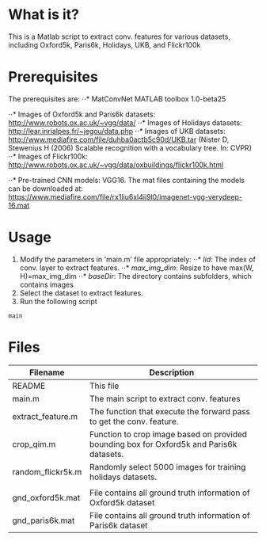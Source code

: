 What is it?
===========

This is a Matlab script to extract conv. features for various datasets, 
including Oxford5k, Paris6k, Holidays, UKB, and Flickr100k

Prerequisites
=============

The prerequisites are:
⋅⋅* MatConvNet MATLAB toolbox 1.0-beta25

⋅⋅* Images of Oxford5k and Paris6k datasets: http://www.robots.ox.ac.uk/~vgg/data/
⋅⋅* Images of Holidays datasets: http://lear.inrialpes.fr/~jegou/data.php
⋅⋅* Images of UKB datasets: http://www.mediafire.com/file/duhba0actb5c90d/UKB.tar (Nister D, Stewenius H (2006) Scalable recognition with a vocabulary tree. In: CVPR)
⋅⋅* Images of Flickr100k: http://www.robots.ox.ac.uk/~vgg/data/oxbuildings/flickr100k.html

⋅⋅* Pre-trained CNN models: VGG16. 
  The mat files containing the models can be downloaded at: https://www.mediafire.com/file/rx1liu6xl4ii9l0/imagenet-vgg-verydeep-16.mat 

Usage
=============
1. Modify the parameters in 'main.m' file appropriately:
⋅⋅* *lid*:          The index of conv. layer to extract features.
⋅⋅* *max_img_dim*:  Resize to have max(W, H)=max_img_dim
⋅⋅* *baseDir*:      The directory contains subfolders, which contains images
2. Select the dataset to extract features.
3. Run the following script
```
main
```

Files
==============
|Filename|Description|
|---|---|
|README   |                   This file|
|main.m    |                  The main script to extract conv. features|
|extract_feature.m|           The function that execute the forward pass to get the conv. feature.|
|crop_qim.m        |          Function to crop image based on provided bounding box for Oxford5k and Paris6k datasets.|
|random_flickr5k.m 	|		Randomly select 5000 images for training holidays datasets.|
|||
|gnd_oxford5k.mat    |        File contains all ground truth information of Oxford5k dataset|
|gnd_paris6k.mat      |       File contains all ground truth information of Paris6k dataset|